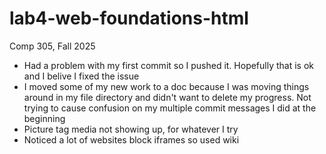 # lab4-web-foundations-html
Comp 305, Fall 2025
- Had a problem with my first commit so I pushed it. Hopefully that is ok and I belive I fixed the issue 
- I moved some of my new work to a doc because I was moving things around in my file directory and didn't want to delete my progress. Not trying to cause confusion on my multiple commit messages I did at the beginning
- Picture tag media not showing up, for whatever I try 
- Noticed a lot of websites block iframes so used wiki
